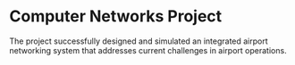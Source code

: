 # Computer Networks Project
The project successfully designed and simulated an integrated airport networking system that addresses current challenges in airport operations.
